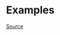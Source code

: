 


# Examples


[Source](http://www.rubydoc.info/gems/rubocop/RuboCop/Cop/Style/ParenthesesAroundCondition)